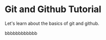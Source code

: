 Git and Github Tutorial
=======================

Let's learn about the basics of git and github.

bbbbbbbbbbbb
